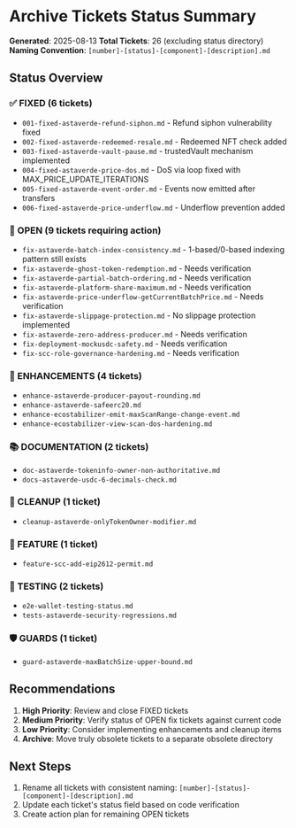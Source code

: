 # Archive Tickets Status Summary

**Generated**: 2025-08-13
**Total Tickets**: 26 (excluding status directory)
**Naming Convention**: `[number]-[status]-[component]-[description].md`

## Status Overview

### ✅ FIXED (6 tickets)
- `001-fixed-astaverde-refund-siphon.md` - Refund siphon vulnerability fixed
- `002-fixed-astaverde-redeemed-resale.md` - Redeemed NFT check added  
- `003-fixed-astaverde-vault-pause.md` - trustedVault mechanism implemented
- `004-fixed-astaverde-price-dos.md` - DoS via loop fixed with MAX_PRICE_UPDATE_ITERATIONS
- `005-fixed-astaverde-event-order.md` - Events now emitted after transfers
- `006-fixed-astaverde-price-underflow.md` - Underflow prevention added

### 📝 OPEN (9 tickets requiring action)
- `fix-astaverde-batch-index-consistency.md` - 1-based/0-based indexing pattern still exists
- `fix-astaverde-ghost-token-redemption.md` - Needs verification
- `fix-astaverde-partial-batch-ordering.md` - Needs verification
- `fix-astaverde-platform-share-maximum.md` - Needs verification
- `fix-astaverde-price-underflow-getCurrentBatchPrice.md` - Needs verification
- `fix-astaverde-slippage-protection.md` - No slippage protection implemented
- `fix-astaverde-zero-address-producer.md` - Needs verification
- `fix-deployment-mockusdc-safety.md` - Needs verification
- `fix-scc-role-governance-hardening.md` - Needs verification

### 🔧 ENHANCEMENTS (4 tickets)
- `enhance-astaverde-producer-payout-rounding.md`
- `enhance-astaverde-safeerc20.md`
- `enhance-ecostabilizer-emit-maxScanRange-change-event.md`
- `enhance-ecostabilizer-view-scan-dos-hardening.md`

### 📚 DOCUMENTATION (2 tickets)
- `doc-astaverde-tokeninfo-owner-non-authoritative.md`
- `docs-astaverde-usdc-6-decimals-check.md`

### 🧹 CLEANUP (1 ticket)
- `cleanup-astaverde-onlyTokenOwner-modifier.md`

### 🎯 FEATURE (1 ticket)
- `feature-scc-add-eip2612-permit.md`

### 🧪 TESTING (2 tickets)
- `e2e-wallet-testing-status.md`
- `tests-astaverde-security-regressions.md`

### 🛡️ GUARDS (1 ticket)
- `guard-astaverde-maxBatchSize-upper-bound.md`

## Recommendations

1. **High Priority**: Review and close FIXED tickets
2. **Medium Priority**: Verify status of OPEN fix tickets against current code
3. **Low Priority**: Consider implementing enhancements and cleanup items
4. **Archive**: Move truly obsolete tickets to a separate obsolete directory

## Next Steps

1. Rename all tickets with consistent naming: `[number]-[status]-[component]-[description].md`
2. Update each ticket's status field based on code verification
3. Create action plan for remaining OPEN tickets